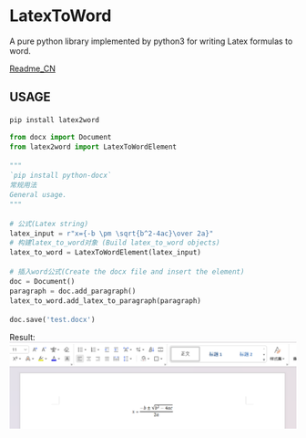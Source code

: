 # LatexToWord
A pure python library implemented by python3 for writing Latex formulas to word.


[Readme_CN](https://github.com/Gu-f/LatexToWord/blob/master/README_CN.md)  

## USAGE  
`pip install latex2word`  

```python
from docx import Document
from latex2word import LatexToWordElement

"""
`pip install python-docx`  
常规用法  
General usage.  
"""

# 公式(Latex string)
latex_input = r"x={-b \pm \sqrt{b^2-4ac}\over 2a}"
# 构建latex_to_word对象 (Build latex_to_word objects)
latex_to_word = LatexToWordElement(latex_input)

# 插入word公式(Create the docx file and insert the element)
doc = Document()
paragraph = doc.add_paragraph()
latex_to_word.add_latex_to_paragraph(paragraph)

doc.save('test.docx')
```  
Result:  
![demo](./images/demo.png)  

